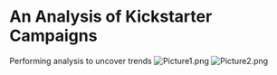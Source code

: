 # An Analysis of Kickstarter Campaigns
Performing analysis to uncover trends
![Picture1.png](path/to/Picture1.png)
![Picture2.png](path/to/Picture2.png)
